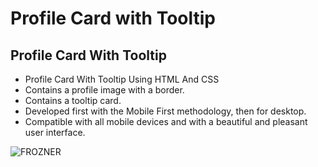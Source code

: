 # Profile Card with Tooltip

## Profile Card With Tooltip

- Profile Card With Tooltip Using HTML And CSS
- Contains a profile image with a border.
- Contains a tooltip card.
- Developed first with the Mobile First methodology, then for desktop.
- Compatible with all mobile devices and with a beautiful and pleasant user interface.

![FROZNER](https://github.com/Fr0zneR/Profile_Card_with_Tooltip/assets/160403964/7112d292-ac2a-4134-92b5-a80954158232)
